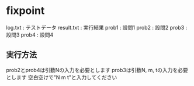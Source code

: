 # fixpoint
log.txt : テストデータ
result.txt : 実行結果
prob1 : 設問1
prob2 : 設問2
prob3 : 設問3
prob4 : 設問4
## 実行方法
prob2とprob4は引数Nの入力を必要とします
prob3は引数N, m, tの入力を必要とします
空白空けで"N m t"と入力してください

